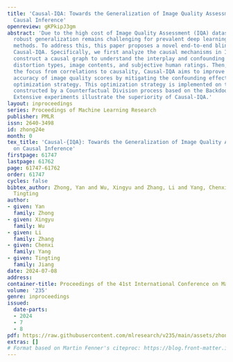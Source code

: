 ```yaml
---
title: 'Causal-IQA: Towards the Generalization of Image Quality Assessment Based on
  Causal Inference'
openreview: gKPkipJ3gm
abstract: 'Due to the high cost of Image Quality Assessment (IQA) datasets, achieving
  robust generalization remains challenging for prevalent deep learning-based IQA
  methods. To address this, this paper proposes a novel end-to-end blind IQA method:
  Causal-IQA. Specifically, we first analyze the causal mechanisms in IQA tasks and
  construct a causal graph to understand the interplay and confounding effects between
  distortion types, image contents, and subjective human ratings. Then, through shifting
  the focus from correlations to causality, Causal-IQA aims to improve the estimation
  accuracy of image quality scores by mitigating the confounding effects using a causality-based
  optimization strategy. This optimization strategy is implemented on the sample subsets
  constructed by a Counterfactual Division process based on the Backdoor Criterion.
  Extensive experiments illustrate the superiority of Causal-IQA.'
layout: inproceedings
series: Proceedings of Machine Learning Research
publisher: PMLR
issn: 2640-3498
id: zhong24e
month: 0
tex_title: 'Causal-{IQA}: Towards the Generalization of Image Quality Assessment Based
  on Causal Inference'
firstpage: 61747
lastpage: 61762
page: 61747-61762
order: 61747
cycles: false
bibtex_author: Zhong, Yan and Wu, Xingyu and Zhang, Li and Yang, Chenxi and Jiang,
  Tingting
author:
- given: Yan
  family: Zhong
- given: Xingyu
  family: Wu
- given: Li
  family: Zhang
- given: Chenxi
  family: Yang
- given: Tingting
  family: Jiang
date: 2024-07-08
address:
container-title: Proceedings of the 41st International Conference on Machine Learning
volume: '235'
genre: inproceedings
issued:
  date-parts:
  - 2024
  - 7
  - 8
pdf: https://raw.githubusercontent.com/mlresearch/v235/main/assets/zhong24e/zhong24e.pdf
extras: []
# Format based on Martin Fenner's citeproc: https://blog.front-matter.io/posts/citeproc-yaml-for-bibliographies/
---
```

